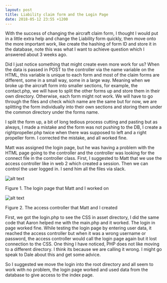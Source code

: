 ```yaml
---
layout: post
title: Liability claim form and the Login Page
date: 2018-05-12 23:55 +1200
---
```


With the success of changing the aircraft claim form, I thought I would put in a little extra help and change the Liability form quickly, then move onto the more important work, like create the hashing of form ID and store it in the database, note this was what I want to achieve question which I answered about 3 weeks ago.

Did I just notice something that might create even more work for us? When the data is passed in POST to the controller via the name variable on the HTML, this variable is unique to each form and most of the claim forms are different, some in a small way, some in a large way. Meaning when we broke up the aircraft form into smaller sections, for example, the contact.php, we will have to split the other forms up and store them in their own directory. Otherwise, each form might not work. We will have to go through the files and check which name are the same but for now, we are splitting the form individually into their own sections and storing them under the common directory under the forms name. 

I split the form up, a bit of long tedious process cutting and pasting but as always, I made a mistake and the form was not pushing to the DB, I create a rightpropeller.php twice when there was supposed to left and a right propeller form. I corrected the mistake, and all worked fine.

Matt was assigned the login page, but he was having a problem with the HTML page going to the controller and the controller was looking for the connect file in the controller class. First, I suggested to Matt that we use the access controller like in web 2 which created a session. Then we can control the user logged in. I send him all the files via slack.

![alt text](/assets/loginpage.JPG " login page ")

Figure 1. The login page that Matt and I worked on

![alt text](/assets/login.JPG " login page ")

Figure 2. The access controller that Matt and I created

First, we got the login.php to see the CSS in asset directory, I did the same code that Aaron helped me with the main.php and it worked. The login in page worked fine. While testing the login page by entering user data, it reached the access controller but when it was a wrong username or password, the access controller would call the login page again but it lost connection to the CSS. One thing I have noticed, PHP does not like moving to a different directory. I think its because we are calling it wrong. I might go speak to Dale about this and get some advice.

So I suggested we move the login into the root directory and all seem to work with no problem, the login page worked and used data from the database to give access to the index page.
